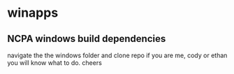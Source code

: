 # winapps
NCPA windows build dependencies 
-------------------------------
navigate the the windows folder and clone repo 
if you are me, cody or ethan you will know what to do.
cheers
